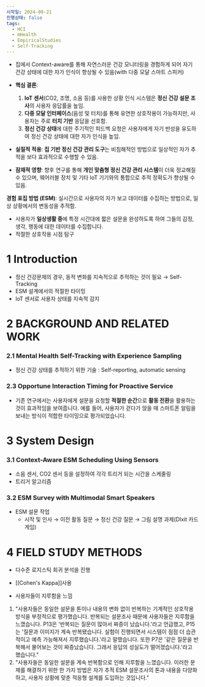 ```yaml
---
시작일: 2024-09-21
진행상태: false
tags:
  - HCI
  - mHealth
  - EmpiricalStudies
  - Self-Tracking
---
```

- 집에서 Context-aware를 통해 자연스러운 건강 모니터링을 경험하게 되어 자기 건강 상태에 대한 자가 인식이 향상될 수 있음(with 다중 모달 스마트 스피커)
    
- **핵심 결론**:
    
    1. **IoT 센서**(CO2, 조명, 소음 등)를 사용한 상황 인식 시스템은 **정신 건강 설문 조사**의 사용자 응답률을 높임.
    2. **다중 모달 인터페이스**(음성 및 터치)를 통해 유연한 상호작용이 가능하지만, 사용자는 주로 **터치 기반** 응답을 선호함.
    3. **정신 건강 상태**에 대한 주기적인 피드백 요청은 사용자에게 자기 반성을 유도하여 정신 건강 상태에 대한 자가 인식을 높임.
- **실질적 적용**: **집 기반 정신 건강 관리 도구**는 비침해적인 방법으로 일상적인 자가 추적을 보다 효과적으로 수행할 수 있음.
    
- **잠재적 영향**: 향후 연구를 통해 **개인 맞춤형 정신 건강 관리 시스템**이 더욱 정교해질 수 있으며, 웨어러블 장치 및 기타 IoT 기기와의 통합으로 추적 정확도가 향상될 수 있음.
    

**경험 표집 방법 (ESM)**: 실시간으로 사용자의 자가 보고 데이터를 수집하는 방법으로, 일상 상황에서의 변동성을 추적함.

- 사용자가 **일상생활 중**에 특정 시간대에 짧은 설문을 완성하도록 하여 그들의 감정, 생각, 행동에 대한 데이터를 수집합니다.
- 적절한 상호작용 시점 탐구

# 1 Introduction

- 정신 건강문제의 경우, 동적 변화를 지속적으로 추적하는 것이 필요 → Self-Tracking
- ESM 설계에서의 적절한 타이밍
- IoT 센서로 사용자 상태를 지속적 감지

# 2 BACKGROUND AND RELATED WORK

### 2.1 Mental Health Self-Tracking with Experience Sampling

- 정신 건강 상태를 추적하기 위한 기술 : Self-reporting, automatic sensing

### 2.3 Opportune Interaction Timing for Proactive Service

- 기존 연구에서는 사용자에게 설문을 요청할 **적절한 순간**으로 **활동 전환**을 활용하는 것이 효과적임을 보여줍니다. 예를 들어, 사용자가 걷다가 앉을 때 스마트폰 알림을 보내는 방식이 적합한 타이밍으로 평가되었습니다.

# 3 System Design

### 3.1 Context-Aware ESM Scheduling Using Sensors

- 소음 센서, CO2 센서 등을 설정하여 각각 트리거 되는 시간을 스케줄링
- 트리거 알고리즘

### 3.2 ESM Survey with Multimodal Smart Speakers

- ESM 설문 작업
    - 시작 및 인사 → 이전 활동 질문 → 정신 건강 질문 → 그림 설명 과제(DIxit 카드게임)

# 4 FIELD STUDY METHODS

- 다수준 로지스틱 회귀 분석을 진행

- [[Cohen's Kappa]]사용

- 사용자들이 지루함을 느낌

1. "사용자들은 동일한 설문을 톤이나 내용의 변화 없이 반복하는 기계적인 상호작용 방식을 부정적으로 평가했습니다. 반복되는 설문조사 때문에 사용자들은 지루함을 느꼈습니다. P13은 '반복되는 질문이 많아서 짜증이 났습니다.'라고 언급했고, P15는 '질문과 이미지가 계속 반복됐습니다. 실험이 진행되면서 시스템이 점점 더 습관적이고 예측 가능해져서 지루했습니다.'라고 말했습니다. 또한 P7은 '같은 질문을 반복해서 물어보는 것이 짜증났습니다. 그래서 응답의 성실도가 떨어졌습니다.'라고 했습니다."
2. "사용자들은 동일한 설문을 계속 반복함으로 인해 지루함을 느꼈습니다. 이러한 문제를 해결하기 위한 한 가지 방법은 자가 추적 ESM 설문조사의 톤과 내용을 다양화하고, 사용자 상황에 맞춘 적응형 설계를 도입하는 것입니다."